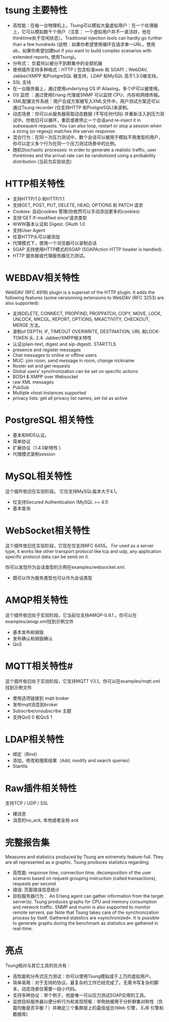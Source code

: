 # tsung 主要特性 #
* 高性能：在每一台物理机上，Tsung可以模拟大量虚拟用户：在一个处理器上，它可以模拟数千个用户（注意： 一个虚拟用户并不一直活跃，他在thinktime处于空闲状态）。Traditional injection tools can hardly go further than a few hundreds (说明：如果你希望使用循环去请求单一URL，使用ab，如果你希望创建but if you want to build complex scenarios with extended reports, 使用Tsung)。
* 分布式： 负载何以被分不到群集中的全部机器
* 使用插件支持多种格式：HTTP ( 包含标准web 和 SOAP)；WebDAV, Jabber/XMPP 和PostgreSQL 被支持，LDAP 和MySQL 高于1.3.0被支持。
* SSL 支持
* 在一台服务器上，通过使用underlying OS IP Aliasing，多个IP可以被使用。
* OS 监控 ：通过使用Erlang 代理或SNMP 可以监控 CPU，内存和网络传输。
* XML配置文件系统：用户合成方案被写入XML文件中，用户测试方案还可以通过Tsung recorder (仅支持HTTP 和PostgreSQL)来录制。 
* 动态场景：你可以从服务器获取动态数据 (不写任何代码)  并重新注入到压力测试中。你依旧可以循环，重启或者停止一个会话and re-inject it in subsequent requests. You can also loop, restart or stop a session when a string (or regexp) matches the server response.
* 混合行为：在同一次压力测试中，数个会话可以被用于模拟不用类型的用户，你可以定义多个行为在同一个压力测试场景中的比例。
* 随机Stochastic processes: in order to generate a realistic traffic, user thinktimes and the arrival rate can be randomized using a probability distribution (当前为实验状态)

# HTTP相关特性 #
*	支持HTTP/1.0 和HTTP/1.1
*	支持GET, POST, PUT, DELETE, HEAD, OPTIONS 和 PATCH 请求
*	Cookies: 自动cookies 管理(你依然可以手动添加更多的cookies)
*	支持‘GET If-modified since’请求类型
*	WWW基本认证和 Digest. OAuth 1.0
*	支持User Agent 
*	任意HTTP头可以被添加
*	代理模式下，使用一个浏览器可以录制会话
*	SOAP 支持使用HTTP模式的SOAP (SOAPAction HTTP header is handled).
*	HTTP 服务器或代理服务器压力测试。
# WEBDAV相关特性 #
WebDAV (RFC 4918) plugin is a superset of the HTTP plugin. It adds the following features (some versionning extensions to WebDAV (RFC 3253) are also supported):
*	支持DELETE, CONNECT, PROPFIND, PROPPATCH, COPY, MOVE, LOCK, UNLOCK, MKCOL, REPORT, OPTIONS, MKACTIVITY, CHECKOUT, MERGE 方法。
*	录制of DEPTH, IF, TIMEOUT OVERWRITE, DESTINATION, URL 和LOCK-TOKEN 头.
2.4.	Jabber/XMPP相关特性
*	认证(plain-text, digest and sip-digest). STARTTLS
*	presence and register messages
*	Chat messages to online or offline users
*	MUC: join room, send message in room, change nickname
*	Roster set and get requests
*	Global users’ synchronization can be set on specific actions
*	BOSH & XMPP over Websocket
*	raw XML messages
*	PubSub
*	Multiple vhost instances supported
*	privacy lists: get all privacy list names, set list as active
# PostgreSQL 相关特性 #
*	基本和MD5认证。
*	简单协议
*	扩展协议（1.4.0新特性 )
*	代理模式录制session
# MySQL相关特性
这个插件依旧在实验阶段。 它仅支持MySQL版本大于4.1。
*	仅支持Secured Authentication (MySQL >= 4.1)
*	基本查询
# WebSocket相关特性 #
这个插件依旧在实验阶段，它现在仅支持RFC 6455。 For used as a server type, it works like other transport protocol like tcp and udp, any application specific protocol data can be send on it.

你可以发现作为会话类型的示例在examples/websocket.xml.
*	既可以作为服务类型也可以作为会话类型
# AMQP相关特性 #
这个插件依旧处于实验阶段，它当前仅支持AMQP-0.9.1 。你可以在examples/amqp.xml找到示例文件
*	基本发布和销毁
*	发布确认和销毁确认
*	QoS
# MQTT相关特性#
这个插件依旧处于实验阶段，它支持MQTT V3.1。你可以在examples/mqtt.xml找到示例文件
*	使用选项链接到 mqtt broker
*	发布mqtt消息到broker
*	Subscribe/unsubscribe 主题
*	支持QoS 0 和QoS 1
# LDAP相关特性 #
*	绑定（Bind）
*	添加，修改和搜索结果（Add, modify and search queries）
*	Starttls
# Raw插件相关特性 #
支持TCP / UDP / SSL 
*	裸消息
*	消息的no_ack, 本地或者全局 ack
# 完整报告集 #
Measures and statistics produced by Tsung are extremely feature-full. They are all represented as a graphic. Tsung produces statistics regarding:
*	高性能: response time, connection time, decomposition of the user scenario based on request grouping instruction (called transactions), requests per second
*	错误: 页面错误信息统计
*	目标服务器行为： An Erlang agent can gather information from the target server(s). Tsung produces graphs for CPU and memory consumption and network traffic. SNMP and munin is also supported to monitor remote servers. 
par Note that Tsung takes care of the synchronization process by itself. Gathered statistics are «synchronized».
It is possible to generate graphs during the benchmark as statistics are gathered in real-time.
# 亮点 #
Tsung相对与其它工具的优点有：
*	高性能和分布式压力测试：你可以使用Tsung模拟成千上万的虚拟用户。
*	简单易用：对于支持的协议，最复杂的工作已经完成了。无需书写复杂的脚本，动态场景仅需要一段小代码。
*	支持多种协议：举个例子，他是唯一可以压力测试SOAP应用的工具。
*	监控目标服务器以便分析行为和发现短板：举例他被用于分析群集对称性（负载均衡是否平衡？）并确定三个集群层上的最佳组合(Web 引擎， EJB 引擎和数据库)
